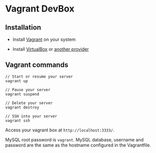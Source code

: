 # Vagrant DevBox

## Installation

- Install [Vagrant](http://vagrantup.com/v1/docs/getting-started/index.html) on your system

- Install [VirtualBox](https://www.virtualbox.org/) or [another provider](https://docs.vagrantup.com/v2/getting-started/providers.html)

## Vagrant commands

    // Start or resume your server
    vagrant up

    // Pause your server
    vagrant suspend

    // Delete your server
    vagrant destroy

    // SSH into your server
    vagrant ssh

Access your vagrant box at ``http://localhost:3333/``.

MySQL root password is ``vagrant``.
MySQL database, username and password are the same as the hostname configured in the Vagrantfile.
